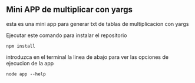 

## Mini APP de multiplicar con yargs

esta es una mini app para generar txt de tablas de multiplicacion con yargs

Ejecutar este comando para instalar el repositorio

```
npm install
```

introduzca en el terminal la linea de abajo para ver las opciones de ejecucion de la app

```
node app --help 
```